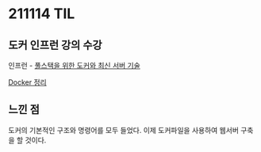 # 211114 TIL

## 도커 인프런 강의 수강

인프런 - [풀스택을 위한 도커와 최신 서버 기술](https://www.inflearn.com/course/%EC%84%9C%EB%B2%84%EA%B8%B0%EC%88%A0-%ED%92%80%EC%8A%A4%ED%83%9D-3/dashboard)

[Docker 정리](https://wonderful-sloth-538.notion.site/Docker-6bc4ebe08cf943b69f241a35c417b3a2)

## 느낀 점

도커의 기본적인 구조와 명령어를 모두 들었다. 이제 도커파일을 사용하여 웹서버 구축을 할 것이다.
